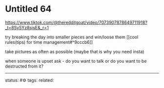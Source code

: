 # Untitled 64
https://www.tiktok.com/@theredditgoat/video/7073907878649711918?_t=8Sy5Yz8sjsE&_r=1

try breaking the day into smaller pieces and win/loose them [[cool rules(tips) for time management#^9cccb6]]

take pictures as often as possible (maybe that is why you need insta)

when someone is upset ask - do you want to talk or do you want to be destructed from it?


--- 
status: #⚙️ 
tags: 
related: 